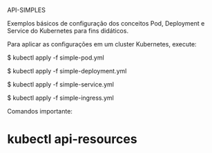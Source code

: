 API-SIMPLES

Exemplos básicos de configuração dos conceitos Pod, Deployment e Service do Kubernetes para fins didáticos.

Para aplicar as configurações em um cluster Kubernetes, execute:

$ kubectl apply -f simple-pod.yml

$ kubectl apply -f simple-deployment.yml

$ kubectl apply -f simple-service.yml

$ kubectl apply -f simple-ingress.yml


Comandos importante:

# kubectl api-resources 